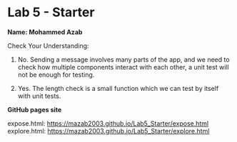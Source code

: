 # Lab 5 - Starter
**Name: Mohammed Azab**

Check Your Understanding: 

1) No. Sending a message involves many parts of the app, and we need to check how multiple components interact with each other, a unit test will not be enough for testing. 

2) Yes. The length check is a small function which we can test by itself with unit tests. 

**GitHub pages site**

expose.html: https://mazab2003.github.io/Lab5_Starter/expose.html
explore.html: https://mazab2003.github.io/Lab5_Starter/explore.html




